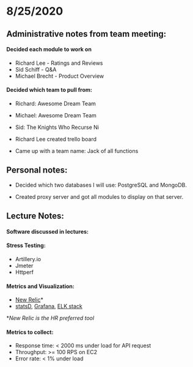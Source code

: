 # 8/25/2020

## Administrative notes from team meeting:

#### Decided each module to work on

- Richard Lee - Ratings and Reviews
- Sid Schiff - Q&A
- Michael Brecht - Product Overview

#### Decided which team to pull from: 
- Richard: Awesome Dream Team 
- Michael: Awesome Dream Team
- Sid: The Knights Who Recurse Ni

- Richard Lee created trello board

- Came up with a team name: Jack of all functions


## Personal notes:

- Decided which two databases I will use: PostgreSQL and MongoDB.

- Created proxy server and got all modules to display on that server.


## Lecture Notes:

#### Software discussed in lectures:

#### Stress Testing:

- Artillery.io
- Jmeter
- Httperf

#### Metrics and Visualization:

- [New Relic](https://newrelic.com/)*
- [statsD](https://github.com/statsd/statsd), [Grafana](https://grafana.com/), [ELK stack](https://www.elastic.co/elastic-stack?ultron=EL-B-Stack-Trials-AMER-US-W-Exact&blade=adwords-s&hulk=cpc&gambit=Elasticsearch-ELK&Device=c&gclid=Cj0KCQjw7ZL6BRCmARIsAH6XFDIgjjZODxQrFjKoVFNv3EMsOD4UxOB1eu9GZ51IT2qCgBuiiLLBtzQaAh6yEALw_wcB)

**New Relic is the HR preferred tool*

#### Metrics to collect:
- Response time: < 2000 ms under load for API request
- Throughput: >= 100 RPS on EC2
- Error rate: < 1% under load
